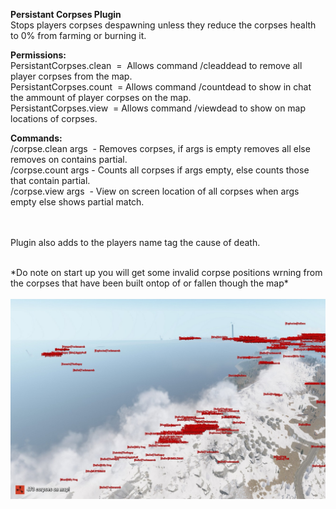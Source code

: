 <p><strong>Persistant Corpses Plugin</strong><br />Stops players corpses despawning unless they reduce the corpses health to 0% from farming or burning it.</p>
<p><strong>Permissions:</strong><br />PersistantCorpses.clean&nbsp; =&nbsp; Allows command /cleaddead to remove all player corpses from the map.<br />PersistantCorpses.count&nbsp; = Allows command /countdead to show in chat the ammount of player corpses on the map.<br />PersistantCorpses.view&nbsp; = Allows command /viewdead to show on map locations of corpses.</p>
<p><strong>Commands:</strong><br />/corpse.clean args&nbsp; - Removes corpses, if args is empty removes all else removes on contains partial.<br />/corpse.count args - Counts all corpses if args empty, else counts those that contain partial.<br />/corpse.view args&nbsp; - View on screen location of all corpses when args empty else shows partial match.</p>
<p><br /><br />Plugin also adds to the players name tag the cause of death.<br /><br /></p>
<p>*Do note on start up you will get some invalid corpse positions wrning from the corpses that have been built ontop of or fallen though the map*<br /><br /><img src="https://github.com/bmgjet/PersistantCorpses/raw/main/corpsescreenshot.jpg" alt="" /></p>

